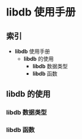 # **libdb** 使用手册 #

## 索引 ##

  * **libdb** 使用手册
    * **libdb** 的使用
      * **libdb** 数据类型
      * **libdb** 函数


## **libdb** 的使用 ##

### **libdb** 数据类型 ###

### **libdb** 函数 ###
